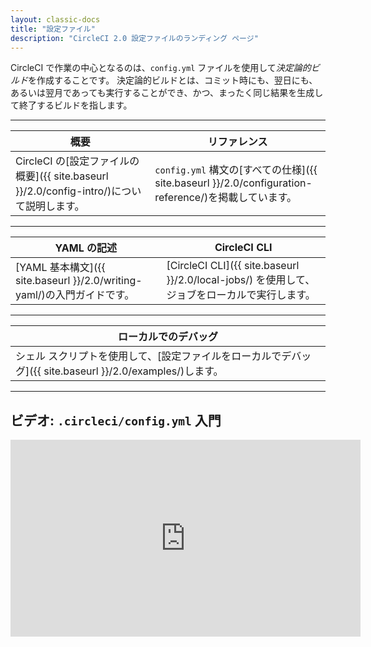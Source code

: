 ```yaml
---
layout: classic-docs
title: "設定ファイル"
description: "CircleCI 2.0 設定ファイルのランディング ページ"
---
```


CircleCI で作業の中心となるのは、`config.yml` ファイルを使用して*決定論的ビルド*を作成することです。 決定論的ビルドとは、コミット時にも、翌日にも、あるいは翌月であっても実行することができ、かつ、まったく同じ結果を生成して終了するビルドを指します。

<hr />

| 概要                                                                                            | リファレンス                                                                                                     |
| --------------------------------------------------------------------------------------------- | ---------------------------------------------------------------------------------------------------------- |
| CircleCI の[設定ファイルの概要]({{ site.baseurl }}/2.0/config-intro/)について説明します。&nbsp;&nbsp;&nbsp;&nbsp; | `config.yml` 構文の[すべての仕様]({{ site.baseurl }}/2.0/configuration-reference/)を掲載しています。&nbsp;&nbsp;&nbsp;&nbsp; |

<hr />

| YAML の記述                                                                            | CircleCI CLI                                                             |
| ----------------------------------------------------------------------------------- | ------------------------------------------------------------------------ |
| [YAML 基本構文]({{ site.baseurl }}/2.0/writing-yaml/)の入門ガイドです。 &nbsp;&nbsp;&nbsp;&nbsp; | [CircleCI CLI]({{ site.baseurl }}/2.0/local-jobs/) を使用して、ジョブをローカルで実行します。 |

<hr />

| ローカルでのデバッグ                                                                                       |
| ------------------------------------------------------------------------------------------------ |
| シェル スクリプトを使用して、[設定ファイルをローカルでデバッグ]({{ site.baseurl }}/2.0/examples/)します。 &nbsp;&nbsp;&nbsp;&nbsp; |

<hr />

## ビデオ: `.circleci/config.yml` 入門

<div class="video-wrapper">
<iframe width="560" height="315" src="https://www.youtube.com/embed/xOSHKNUIkjY" frameborder="0" allow="autoplay; encrypted-media" allowfullscreen mark="crwd-mark"></iframe>
</div>
